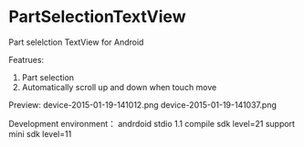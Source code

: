 # PartSelectionTextView
Part selelction TextView for Android 


Featrues:
1. Part selection
2. Automatically scroll up and down when touch move

Preview:
device-2015-01-19-141012.png
device-2015-01-19-141037.png

Development environment：
andrdoid stdio 1.1 
compile sdk level=21
support mini sdk level=11 


